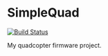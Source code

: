 # SimpleQuad
[![Build Status](https://travis-ci.org/Neopibox/SimpleQuad.svg?branch=master)](https://travis-ci.org/Neopibox/SimpleQuad)

My quadcopter firmware project.
